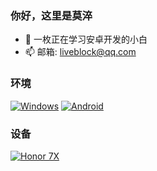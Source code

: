 ### 你好，这里是莫淬
- 🌱 一枚正在学习安卓开发的小白
- 📫 邮箱: liveblock@qq.com

### 环境
[![Windows](https://img.shields.io/badge/Windows-00BBFF?style=flat-square&logo=Windows&logoColor=FFFFFF&labelColor=00BBFF)](https://www.microsoft.com/windows11)
[![Android](https://img.shields.io/badge/Android-00C000?style=flat-square&logo=android&logoColor=FFFFFF&labelColor=00C000)](https://www.android.com/android-14/)

### 设备
[![Honor 7X](https://img.shields.io/badge/Honor%2010-000000?style=flat-square&logo=huawei&logoColor=red&labelColor=)](https://detail.zol.com.cn/cell_phone/index1207689.shtml)
